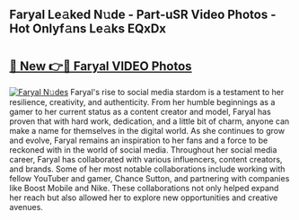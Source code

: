 ## Faryal Le𝚊ked N𝚞de - Part-uSR Video Photos - Hot Onlyf𝚊ns Le𝚊ks EQxDx

# <h2><a href="http://ac51785.deff.icu/?id=Faryal">🔗 New 👉🔴 Faryal VIDEO Photos</a></h2>

[![Faryal N𝚞des](https://i.imgur.com/rIISA9y.gif)](http://ac51785.deff.icu/?id=Faryal)
Faryal's rise to social media stardom is a testament to her resilience, creativity, and authenticity. From her humble beginnings as a gamer to her current status as a content creator and model, Faryal has proven that with hard work, dedication, and a little bit of charm, anyone can make a name for themselves in the digital world. As she continues to grow and evolve, Faryal remains an inspiration to her fans and a force to be reckoned with in the world of social media. Throughout her social media career, Faryal has collaborated with various influencers, content creators, and brands. Some of her most notable collaborations include working with fellow YouTuber and gamer, Chance Sutton, and partnering with companies like Boost Mobile and Nike. These collaborations not only helped expand her reach but also allowed her to explore new opportunities and creative avenues.
